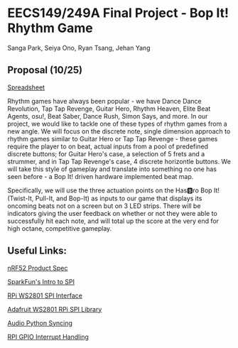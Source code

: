# EECS149/249A Final Project - Bop It! Rhythm Game

Sanga Park, Seiya Ono, Ryan Tsang, Jehan Yang

## Proposal (10/25)

[Spreadsheet](https://docs.google.com/spreadsheets/d/1WutyDuHFwCbV_97uEuxx-2Y0jQ0Z9K7RMsq6U2ZCgrc/edit?usp=sharing)

Rhythm games have always been popular - we have Dance Dance Revolution, Tap Tap Revenge, Guitar Hero, Rhythm Heaven, Elite Beat Agents, osu!, Beat Saber, Dance Rush, Simon Says, and more. In our project, we would like to tackle one of these types of rhythm games from a new angle. We will focus on the discrete note, single dimension approach to rhythm games similar to Guitar Hero or Tap Tap Revenge - these games require the player to on beat, actual inputs from a pool of predefined discrete buttons; for Guitar Hero's case, a selection of 5 frets and a strummer, and in Tap Tap Revenge's case, 4 discrete horizontle buttons. We will take this style of gameplay and translate into something no one has seen before - a Bop It! driven hardware implemented beat map.

Specifically, we will use the three actuation points on the Has🅱️ro Bop It! (Twist-It, Pull-It, and Bop-It) as inputs to our game that displays its oncoming beats not on a screen but on 3 LED strips. There will be indicators giving the user feedback on whether or not they were able to successfully hit each note, and will total up the score at the very end for high octane, competitive gameplay.


## Useful Links:

[nRF52 Product Spec](https://infocenter.nordicsemi.com/pdf/nRF52832_PS_v1.1.pdf)

[SparkFun's Intro to SPI](https://learn.sparkfun.com/tutorials/serial-peripheral-interface-spi/all)

[RPi WS2801 SPI Interface](https://tutorials-raspberrypi.com/how-to-control-a-raspberry-pi-ws2801-rgb-led-strip/)

[Adafruit WS2801 RPi SPI Library](https://github.com/adafruit/Adafruit_CircuitPython_WS2801)

[Audio Python Syncing](https://github.com/scottlawsonbc/audio-reactive-led-strip)

[RPI GPIO Interrupt Handling](http://raspberrywebserver.com/gpio/using-interrupt-driven-gpio.html)
